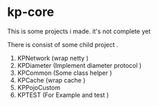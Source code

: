 # kp-core
This is some projects i made. it's not complete yet

There is consist of  some child project .
1. KPNetwork (wrap netty )
2. KPDiameter (Implement diameter protocol )
3. KPCommon (Some class helper )
4. KPCache (wrap cache )
5. KPPojoCustom 
6. KPTEST (For Example and test )
